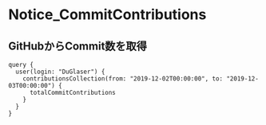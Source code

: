 # Notice_CommitContributions

## GitHubからCommit数を取得
```
query {
  user(login: "DuGlaser") {
    contributionsCollection(from: "2019-12-02T00:00:00", to: "2019-12-03T00:00:00") {
      totalCommitContributions
    }
  }
}
```
